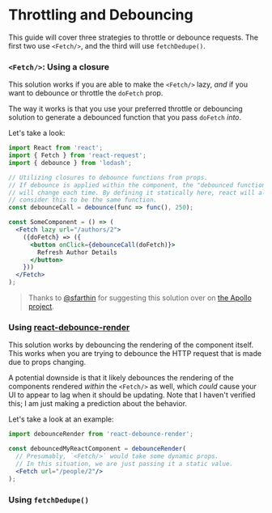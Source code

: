 # Throttling and Debouncing

This guide will cover three strategies to throttle or debounce requests. The first
two use `<Fetch/>`, and the third will use `fetchDedupe()`.

### `<Fetch/>`: Using a closure

This solution works if you are able to make the `<Fetch/>` lazy, _and_ if you
want to debounce or throttle the `doFetch` prop.

The way it works is that you use your preferred throttle or debouncing solution
to generate a debounced function that you pass `doFetch` _into_.

Let's take a look:

```jsx
import React from 'react';
import { Fetch } from 'react-request';
import { debounce } from 'lodash';

// Utilizing closures to debounce functions from props.
// If debounce is applied within the component, the "debounced function"
// will change each time. By defining it statically here, react will always
// consider this to be the same function.
const debounceCall = debounce(func => func(), 250);

const SomeComponent = () => (
  <Fetch lazy url="/authors/2">
    ({doFetch} => ({
      <button onClick={debounceCall(doFetch)}>
        Refresh Author Details
      </button>
    }))
  </Fetch>
);
```

> Thanks to [@sfarthin](https://github.com/sfarthin) for suggesting this
> solution over on
> [the Apollo project](https://github.com/apollographql/react-apollo/issues/450#issuecomment-354448303).

### Using [react-debounce-render](https://github.com/podefr/react-debounce-render)

This solution works by debouncing the rendering of the component itself. This works
when you are trying to debounce the HTTP request that is made due to props changing.

A potential downside is that it likely debounces the rendering of the components rendered
_within_ the `<Fetch/>` as well, which _could_ cause your UI to appear to lag when it
should be updating. Note that I haven't verified this; I am just making a prediction
about the behavior.

Let's take a look at an example:

```jsx
import debounceRender from 'react-debounce-render';

const debouncedMyReactComponent = debounceRender(
  // Presumably, `<Fetch/>` would take some dynamic props.
  // In this situation, we are just passing it a static value.
  <Fetch url="/people/2"/>
);
```

### Using `fetchDedupe()`

